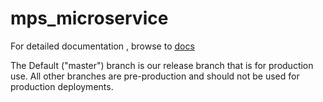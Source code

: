 
# mps_microservice

For detailed documentation , browse to [docs](https://open-amt-cloud-toolkit.github.io/mps/)

The Default ("master") branch is our release branch that is for production use.  All other branches are pre-production and should not be used for production deployments.
